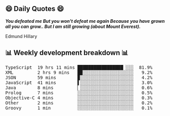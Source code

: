## 😄 Daily Quotes 😄

_**You defeated me But you won't defeat me again Because you have grown all you can grow.. But I am still growing (about Mount Everest).**_

Edmund Hillary



## 📊 Weekly development breakdown 📊

<pre>TypeScript  19 hrs 11 mins █████████████████▏░░░  81.9%
XML         2 hrs 9 mins   █▉░░░░░░░░░░░░░░░░░░░   9.2%
JSON        59 mins        ▉░░░░░░░░░░░░░░░░░░░░   4.2%
JavaScript  41 mins        ▌░░░░░░░░░░░░░░░░░░░░   3.0%
Java        8 mins         ▏░░░░░░░░░░░░░░░░░░░░   0.6%
Prolog      7 mins         ░░░░░░░░░░░░░░░░░░░░░   0.5%
Objective-C 4 mins         ░░░░░░░░░░░░░░░░░░░░░   0.3%
Other       2 mins         ░░░░░░░░░░░░░░░░░░░░░   0.2%
Groovy      1 min          ░░░░░░░░░░░░░░░░░░░░░   0.1%</pre>